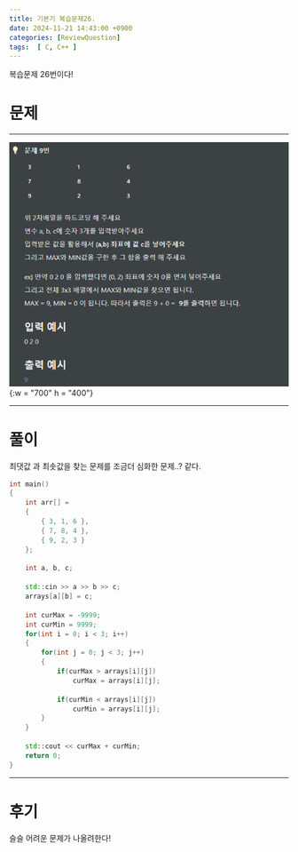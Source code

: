 ```yaml
---
title: 기본기 복습문제26.
date: 2024-11-21 14:43:00 +0900
categories: [ReviewQuestion]  
tags:  [ C, C++ ]
---
```

복습문제 26번이다!

# 문제   
---------------------------------------
![DeskTop View](/assets/img/ReviewArray18.png){:w = "700" h = "400"}

---------------------------------------

# 풀이
최댓값 과 최솟값을 찾는 문제를 조금더 심화한 문제..? 같다.

```c++
int main()
{
    int arr[] =
    {
        { 3, 1, 6 },
        { 7, 8, 4 },
        { 9, 2, 3 }
    };

    int a, b, c;

    std::cin >> a >> b >> c;
    arrays[a][b] = c;

    int curMax = -9999;
    int curMin = 9999;
    for(int i = 0; i < 3; i++)
    {
        for(int j = 0; j < 3; j++)
        {
            if(curMax > arrays[i][j])
                curMax = arrays[i][j];
            
            if(curMin < arrays[i][j])
                curMin = arrays[i][j];
        }
    }

    std::cout << curMax + curMin;
    return 0;
}
```
---------------------------------------

# 후기

슬슬 어려운 문제가 나올려한다!

